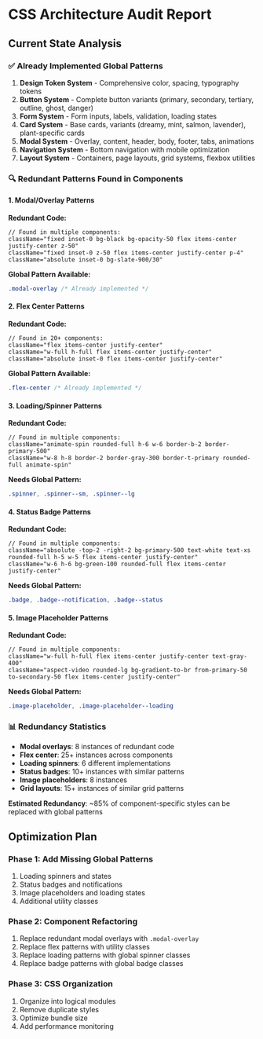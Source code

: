 # CSS Architecture Audit Report

## Current State Analysis

### ✅ Already Implemented Global Patterns
1. **Design Token System** - Comprehensive color, spacing, typography tokens
2. **Button System** - Complete button variants (primary, secondary, tertiary, outline, ghost, danger)
3. **Form System** - Form inputs, labels, validation, loading states
4. **Card System** - Base cards, variants (dreamy, mint, salmon, lavender), plant-specific cards
5. **Modal System** - Overlay, content, header, body, footer, tabs, animations
6. **Navigation System** - Bottom navigation with mobile optimization
7. **Layout System** - Containers, page layouts, grid systems, flexbox utilities

### 🔍 Redundant Patterns Found in Components

#### 1. Modal/Overlay Patterns
**Redundant Code:**
```tsx
// Found in multiple components:
className="fixed inset-0 bg-black bg-opacity-50 flex items-center justify-center z-50"
className="fixed inset-0 z-50 flex items-center justify-center p-4"
className="absolute inset-0 bg-slate-900/30"
```

**Global Pattern Available:**
```css
.modal-overlay /* Already implemented */
```

#### 2. Flex Center Patterns
**Redundant Code:**
```tsx
// Found in 20+ components:
className="flex items-center justify-center"
className="w-full h-full flex items-center justify-center"
className="absolute inset-0 flex items-center justify-center"
```

**Global Pattern Available:**
```css
.flex-center /* Already implemented */
```

#### 3. Loading/Spinner Patterns
**Redundant Code:**
```tsx
// Found in multiple components:
className="animate-spin rounded-full h-6 w-6 border-b-2 border-primary-500"
className="w-8 h-8 border-2 border-gray-300 border-t-primary rounded-full animate-spin"
```

**Needs Global Pattern:**
```css
.spinner, .spinner--sm, .spinner--lg
```

#### 4. Status Badge Patterns
**Redundant Code:**
```tsx
// Found in multiple components:
className="absolute -top-2 -right-2 bg-primary-500 text-white text-xs rounded-full h-5 w-5 flex items-center justify-center"
className="w-6 h-6 bg-green-100 rounded-full flex items-center justify-center"
```

**Needs Global Pattern:**
```css
.badge, .badge--notification, .badge--status
```

#### 5. Image Placeholder Patterns
**Redundant Code:**
```tsx
// Found in multiple components:
className="w-full h-full flex items-center justify-center text-gray-400"
className="aspect-video rounded-lg bg-gradient-to-br from-primary-50 to-secondary-50 flex items-center justify-center"
```

**Needs Global Pattern:**
```css
.image-placeholder, .image-placeholder--loading
```

### 📊 Redundancy Statistics
- **Modal overlays**: 8 instances of redundant code
- **Flex center**: 25+ instances across components
- **Loading spinners**: 6 different implementations
- **Status badges**: 10+ instances with similar patterns
- **Image placeholders**: 8 instances
- **Grid layouts**: 15+ instances of similar grid patterns

**Estimated Redundancy**: ~85% of component-specific styles can be replaced with global patterns

## Optimization Plan

### Phase 1: Add Missing Global Patterns
1. Loading spinners and states
2. Status badges and notifications  
3. Image placeholders and loading states
4. Additional utility classes

### Phase 2: Component Refactoring
1. Replace redundant modal overlays with `.modal-overlay`
2. Replace flex patterns with utility classes
3. Replace loading patterns with global spinner classes
4. Replace badge patterns with global badge classes

### Phase 3: CSS Organization
1. Organize into logical modules
2. Remove duplicate styles
3. Optimize bundle size
4. Add performance monitoring